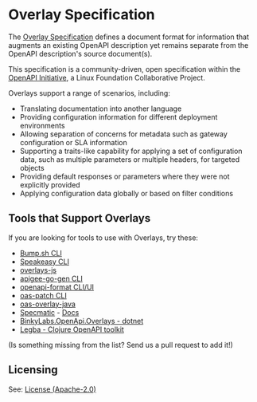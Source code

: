 # Overlay Specification

The [Overlay Specification](https://spec.openapis.org/overlay/latest.html) defines a document format for information that augments an existing OpenAPI description yet remains separate from the OpenAPI description's source document(s).

This specification is a community-driven, open specification within the [OpenAPI Initiative](https://www.openapis.org/), a Linux Foundation Collaborative Project.

Overlays support a range of scenarios, including:

- Translating documentation into another language
- Providing configuration information for different deployment environments
- Allowing separation of concerns for metadata such as gateway configuration or SLA information
- Supporting a traits-like capability for applying a set of configuration data, such as multiple parameters or multiple headers, for targeted objects
- Providing default responses or parameters where they were not explicitly provided
- Applying configuration data globally or based on filter conditions

## Tools that Support Overlays

If you are looking for tools to use with Overlays, try these:

- [Bump.sh CLI](https://github.com/bump-sh/cli)
- [Speakeasy CLI](https://www.speakeasy.com/docs/speakeasy-cli/getting-started)
- [overlays-js](https://github.com/lornajane/openapi-overlays-js)
- [apigee-go-gen CLI](https://apigee.github.io/apigee-go-gen/transform/commands/oas-overlay/)
- [openapi-format CLI/UI](https://github.com/thim81/openapi-format)
- [oas-patch CLI](https://github.com/mcroissant/oas_patcher)
- [oas-overlay-java](https://github.com/IBM/oas-overlay-java)
- [Specmatic](https://specmatic.io/) - [Docs](https://docs.specmatic.io/documentation/contract_tests.html#overlays)
- [BinkyLabs.OpenApi.Overlays - dotnet](https://github.com/BinkyLabs/openapi-overlays-dotnet)
- [Legba - Clojure OpenAPI toolkit](https://github.com/mpenet/legba?tab=readme-ov-file#openapi-overlay-support)

(Is something missing from the list? Send us a pull request to add it!)

## Licensing

See: [License (Apache-2.0)](./LICENSE)
